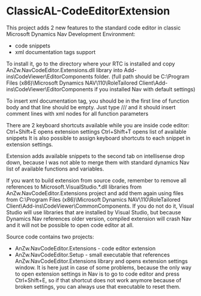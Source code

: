# ClassicAL-CodeEditorExtension

This project adds 2 new features to the standard code editor in classic Microsoft Dynamics Nav Development Environment:
- code snippets
- xml documentation tags support

To install it, go to the directory where your RTC is installed and copy AnZw.NavCodeEditor.Extensions.dll library into Add-ins\CodeViewer\EditorComponents folder. 
(full path should be C:\Program Files (x86)\Microsoft Dynamics NAV\110\RoleTailored Client\Add-ins\CodeViewer\EditorComponents if you installed Nav with default settings)

To insert xml documentation tag, you should be in the first line of function body and that line should be empty. Just type /// and it should insert comment lines with xml nodes for all function parameters

There are 2 keyboard shortcuts available while you are inside code editor:
    Ctrl+Shift+E opens extension settings
    Ctrl+Shift+T opens list of available snippets
It is also possible to assign keyboard shortcuts to each snippet in extension settings.

Extension adds available snippets to the second tab on intellisense drop down, because I was not able to merge them with standard dynamics Nav list of available functions and variables.

If you want to build extension from source code, remember to remove all references to Microsoft.VisualStudio.*.dll libraries from AnZw.NavCodeEditor.Extensions project and add them again using files from C:\Program Files (x86)\Microsoft Dynamics NAV\110\RoleTailored Client\Add-ins\CodeViewer\CommonComponents. If you do not do it, Visual Studio will use libraries that are installed by Visual Studio, but because Dynamics Nav references older version, compiled extension will crash Nav and it will not be possible to open code editor at all.

Source code contains two projects:
- AnZw.NavCodeEditor.Extensions - code editor extension
- AnZw.NavCodeEditor.Setup - small executable that references AnZw.NavCodeEditor.Extensions library and opens extension settings window. It is here just in case of some problems, because the only way to open extension settings in Nav is to go to code editor and press Ctrl+Shift+E, so if that shortcut does not work anymore because of broken settings, you can always use that executable to reset them.


